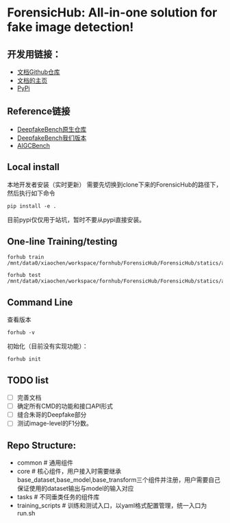 # ForensicHub: All-in-one solution for fake image detection!
## 开发用链接：
- [文档Github仓库](https://github.com/scu-zjz/ForensicHub-doc)
- [文档的主页](https://scu-zjz.github.io/ForensicHub-doc/)
- [PyPi](https://pypi.org/project/forensichub/)
## Reference链接
- [DeepfakeBench原生仓库](https://github.com/SCLBD/DeepfakeBench)
- [DeepfakeBench我们版本](https://github.com/scu-zjz/DeepfakeBench)
- [AIGCBench](https://github.com/Ekko-zn/AIGCDetectBenchmark?tab=readme-ov-file)

## Local install
本地开发者安装（实时更新）
需要先切换到clone下来的ForensicHub的路径下，然后执行如下命令
```shell
pip install -e .
```
目前pypi仅仅用于站坑，暂时不要从pypi直接安装。

## One-line Training/testing
```
forhub train /mnt/data0/xiaochen/workspace/fornhub/ForensicHub/ForensicHub/statics/aigc/train_resnet.yaml
```

```
forhub test /mnt/data0/xiaochen/workspace/fornhub/ForensicHub/ForensicHub/statics/aigc/test_resnet.yaml
```

## Command Line
查看版本
```
forhub -v 
```

初始化（目前没有实现功能）：
```
forhub init
```


## TODO list
- [ ] 完善文档
- [ ] 确定所有CMD的功能和接口API形式
- [ ] 缝合朱哥的Deepfake部分
- [ ] 测试image-level的F1分数。

## Repo Structure:
- common # 通用组件
- core # 核心组件，用户接入时需要继承base_dataset,base_model,base_transform三个组件并注册，用户需要自己保证使用的dataset输出与model的输入对应
- tasks # 不同垂类任务的组件库
- training_scripts # 训练和测试入口，以yaml格式配置管理，统一入口为run.sh
